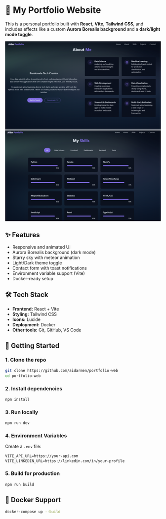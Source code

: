 # 🌌 My Portfolio Website

This is a personal portfolio built with **React**, **Vite**, **Tailwind CSS**, and includes effects like a custom **Aurora Borealis background** and a **dark/light mode toggle**.

![Screenshot](Screenshot1.png)
![Screenshot](Screenshot2.png)

## ✨ Features

- Responsive and animated UI
- Aurora Borealis background (dark mode)
- Starry sky with meteor animation
- Light/Dark theme toggle
- Contact form with toast notifications
- Environment variable support (Vite)
- Docker-ready setup

## 🛠 Tech Stack

- **Frontend:** React + Vite
- **Styling:** Tailwind CSS
- **Icons:** Lucide
- **Deployment:** Docker
- **Other tools:** Git, GitHub, VS Code

## 🚀 Getting Started

### 1. Clone the repo

```bash
git clone https://github.com/aidarmen/portfolio-web
cd portfolio-web
```

### 2. Install dependencies

```bash
npm install
```

### 3. Run locally

```bash
npm run dev
```

### 4. Environment Variables

Create a `.env` file:

```env
VITE_API_URL=https://your-api.com
VITE_LINKEDIN_URL=https://linkedin.com/in/your-profile
```

### 5. Build for  production

```bash
npm run build
```

## 🐳 Docker Support

```bash
docker-compose up --build
```